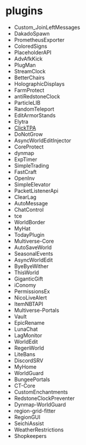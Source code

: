 # plugins

- Custom_JoinLeftMessages
- DakadoSpawn
- PrometheusExporter
- ColoredSigns
- PlaceholderAPI
- AdvAfkKick
- PlugMan
- StreamClock
- BetterChairs
- HolographicDisplays
- FarmProtect
- antiRedstoneClock
- ParticleLIB
- RandomTeleport
- EditArmorStands
- Elytra
- [ClickTPA](./ClickTPA)
- DoNotGrow
- AsyncWorldEditInjector
- CoreProtect
- dynmap
- ExpTimer
- SimpleTrading
- FastCraft
- OpenInv
- SimpleElevator
- PacketListenerApi
- ClearLag
- AutoMessage
- ChatControl
- tce
- WorldBorder
- MyHat
- TodayPlugin
- Multiverse-Core
- AutoSaveWorld
- SeasonalEvents
- AsyncWorldEdit
- ByeByeWither
- ThisWorld
- GiganticGift
- iConomy
- PermissionsEx
- NicoLiveAlert
- ItemNBTAPI
- Multiverse-Portals
- Vault
- EpicRename
- LunaChat
- LagMonitor
- WorldEdit
- RegenWorld
- LiteBans
- DiscordSRV
- MyHome
- WorldGuard
- BungeePortals
- CT-Core
- CustomEnchantments
- RedstoneClockPreventer
- Dynmap-WorldGuard
- region-grid-fitter
- RegionGUI
- SeichiAssist
- WeatherRestrictions
- Shopkeepers
